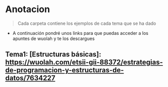﻿# Anotacion
>Cada carpeta contiene los ejemplos de cada tema que se ha dado
- A continuación pondré unos links para que puedas acceder a los apuntes de wuolah y te los descargues

## Tema1: [Estructuras básicas]: https://wuolah.com/etsii-gii-88372/estrategias-de-programacion-y-estructuras-de-datos/7634227
